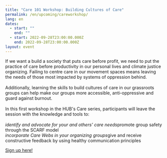 ```yaml
---
title: "Care 101 Workshop: Building Cultures of Care"
permalink: /en/upcoming/careworkshop/
lang: en
dates:
  - start: ""
    end: ""
  - start: 2022-09-28T23:00:00.000Z
    end: 2022-09-28T23:00:00.000Z
layout: event
---
```

If we want a build a society that puts care before profit, we need to put the practice of care before productivity in our personal lives and climate justice organizing. Failing to centre care in our movement spaces means leaving the needs of those most impacted by systems of oppression behind.\
\
Additionally, learning the skills to build cultures of care in our grassroots groups can help make our groups more accessible, anti-oppressive and guard against burnout.\
\
In this first workshop in the HUB's Care series, participants will leave the session with the knowledge and tools to:\
\
*identify and advocate for your and others' care needs*promote group safety through the SCARF model\
*incorporate Care Webs in your organizing groups*give and receive constructive feedback by using healthy communication principles

[S﻿ign up here!](https://us02web.zoom.us/meeting/register/tZEtcu-vpzojE9dP1UKLFG2_KTmou_OMApUq)